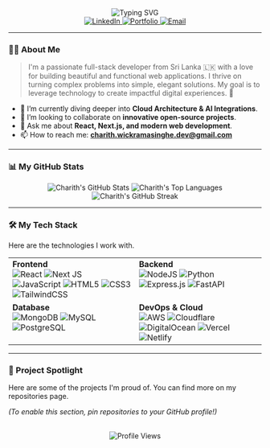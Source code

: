 <div align="center">
  <img src="https://readme-typing-svg.demolab.com?font=Metal&size=35&pause=1000&width=435&lines=Hi+there+%F0%9F%91%8B%2C+I'm+Charith!;" alt="Typing SVG" />
</div>

<div align="center">
  <a href="https://linkedin.com/in/your-linkedin-username" target="_blank">
    <img src="https://img.shields.io/badge/LinkedIn-0077B5?style=for-the-badge&logo=linkedin&logoColor=white" alt="LinkedIn"/>
  </a>
  <a href="https://your-portfolio-website.com" target="_blank">
    <img src="https://img.shields.io/badge/Portfolio-D14836?style=for-the-badge&logo=google-chrome&logoColor=white" alt="Portfolio"/>
  </a>
  <a href="mailto:your.email@example.com">
    <img src="https://img.shields.io/badge/Email-0078D4?style=for-the-badge&logo=microsoft-outlook&logoColor=white" alt="Email"/>
  </a>
</div>

---

### 👨‍💻 About Me

> I'm a passionate full-stack developer from Sri Lanka 🇱🇰 with a love for building beautiful and functional web applications. I thrive on turning complex problems into simple, elegant solutions. My goal is to leverage technology to create impactful digital experiences. 🚀

-   🌱 I’m currently diving deeper into **Cloud Architecture & AI Integrations**.
-   🔭 I’m looking to collaborate on **innovative open-source projects**.
-   💬 Ask me about **React, Next.js, and modern web development**.
-   📫 How to reach me: **charith.wickramasinghe.dev@gmail.com**

---

### 📊 My GitHub Stats

<div align="center">
  <img src="https://github-readme-stats.vercel.app/api?username=charith-codex&show_icons=true&theme=radical&rank_icon=github" alt="Charith's GitHub Stats"/>
  <img src="https://github-readme-stats.vercel.app/api/top-langs/?username=charith-codex&layout=compact&theme=radical" alt="Charith's Top Languages"/>
</div>
<div align="center">
    <img src="https://github-readme-streak-stats.herokuapp.com/?user=charith-codex&theme=radical" alt="Charith's GitHub Streak"/>
</div>

---

### 🛠️ My Tech Stack

Here are the technologies I work with.

<table>
  <tr>
    <td valign="top" width="50%">
      <strong>Frontend</strong><br>
      <img src="https://img.shields.io/badge/react-%2320232a.svg?style=for-the-badge&logo=react&logoColor=%2361DAFB" alt="React">
      <img src="https://img.shields.io/badge/Next-black?style=for-the-badge&logo=next.js&logoColor=white" alt="Next JS">
      <img src="https://img.shields.io/badge/javascript-%23323330.svg?style=for-the-badge&logo=javascript&logoColor=%23F7DF1E" alt="JavaScript">
      <img src="https://img.shields.io/badge/html5-%23E34F26.svg?style=for-the-badge&logo=html5&logoColor=white" alt="HTML5">
      <img src="https://img.shields.io/badge/css3-%231572B6.svg?style=for-the-badge&logo=css3&logoColor=white" alt="CSS3">
      <img src="https://img.shields.io/badge/tailwindcss-%2338B2AC.svg?style=for-the-badge&logo=tailwind-css&logoColor=white" alt="TailwindCSS">
    </td>
    <td valign="top" width="50%">
      <strong>Backend</strong><br>
      <img src="https://img.shields.io/badge/node.js-6DA55F?style=for-the-badge&logo=node.js&logoColor=white" alt="NodeJS">
      <img src="https://img.shields.io/badge/python-3670A0?style=for-the-badge&logo=python&logoColor=ffdd54" alt="Python">
      <img src="https://img.shields.io/badge/Express.js-000000?style=for-the-badge&logo=express&logoColor=white" alt="Express.js">
      <img src="https://img.shields.io/badge/FastAPI-009688?style=for-the-badge&logo=fastapi&logoColor=white" alt="FastAPI">
    </td>
  </tr>
  <tr>
    <td valign="top" width="50%">
      <strong>Database</strong><br>
      <img src="https://img.shields.io/badge/MongoDB-%234ea94b.svg?style=for-the-badge&logo=mongodb&logoColor=white" alt="MongoDB">
      <img src="https://img.shields.io/badge/mysql-4479A1.svg?style=for-the-badge&logo=mysql&logoColor=white" alt="MySQL">
      <img src="https://img.shields.io/badge/PostgreSQL-316192?style=for-the-badge&logo=postgresql&logoColor=white" alt="PostgreSQL">
    </td>
    <td valign="top" width="50%">
      <strong>DevOps & Cloud</strong><br>
      <img src="https://img.shields.io/badge/AWS-%23FF9900.svg?style=for-the-badge&logo=amazon-aws&logoColor=white" alt="AWS">
      <img src="https://img.shields.io/badge/Cloudflare-F38020?style=for-the-badge&logo=Cloudflare&logoColor=white" alt="Cloudflare">
      <img src="https://img.shields.io/badge/DigitalOcean-%230167ff.svg?style=for-the-badge&logo=digitalOcean&logoColor=white" alt="DigitalOcean">
      <img src="https://img.shields.io/badge/vercel-%23000000.svg?style=for-the-badge&logo=vercel&logoColor=white" alt="Vercel">
      <img src="https://img.shields.io/badge/netlify-%23000000.svg?style=for-the-badge&logo=netlify&logoColor=#00C7B7" alt="Netlify">
    </td>
  </tr>
</table>

---

### 🚀 Project Spotlight

Here are some of the projects I'm proud of. You can find more on my repositories page.

*(To enable this section, pin repositories to your GitHub profile!)*

<br>
<div align="center">
  <img src="https://komarev.com/ghpvc/?username=charith-codex&color=blueviolet&style=flat-square" alt="Profile Views">
</div>
